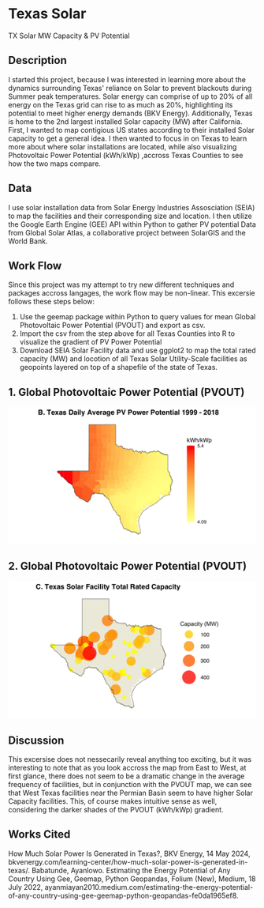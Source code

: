 # Texas Solar
TX Solar MW Capacity &amp; PV Potential

## Description
I started this project, because I was interested in learning more about the dynamics surrounding Texas' reliance on Solar to prevent blackouts during Summer peak temperatures. Solar energy can comprise of up to 20% of all energy on the Texas grid can rise to as much as 20%, highlighting its potential to meet higher energy demands (BKV Energy). Additionally, Texas is home to the 2nd largest installed Solar capacity (MW) after California. First, I wanted to map contigious US states according to their installed Solar capacity to get a general idea. I then wanted to focus in on Texas to learn more about where solar installations are located, while also visualizing Photovoltaic Power Potential (kWh/kWp) ,accross Texas Counties to see how the two maps compare.

## Data
I use solar installation data from Solar Energy Industries Assosciation (SEIA) to map the facilities and their corresponding size and location. I then utilize the Google Earth Engine (GEE) API within Python to gather PV potential Data from Global Solar Atlas, a collaborative project between SolarGIS and the World Bank. 

## Work Flow
Since this project was my attempt to try new different techniques and packages accross langages, the work flow may be non-linear. This excersie follows these steps below:

1. Use the geemap package within Python to query values for mean Global Photovoltaic Power Potential (PVOUT) and export as csv.
2. Import the csv from the step above for all Texas Counties into R to visualize the gradient of PV Power Potential
3. Download SEIA Solar Facility data and use ggplot2 to map the total rated capacity (MW) and locotion of all Texas Solar Utility-Scale facilities as geopoints layered on top of a shapefile of the state of Texas.

## 1. Global Photovoltaic Power Potential (PVOUT)
![Alt Text](https://github.com/A-Sarkar18/TX-Solar/blob/main/figures/%20Texas%20Daily%20Average%20PV%20Power%20Potential%201999%20-%202018.png)

## 2. Global Photovoltaic Power Potential (PVOUT)
![Alt Text](https://github.com/A-Sarkar18/TX-Solar/blob/main/figures/Texas%20Solar%20Facility%20Total%20Rated%20Capacity.png)

## Discussion
This excersise does not nessecarily reveal anything too exciting, but it was interesting to note that as you look accross the map from East to West, at first glance, there does not seem to be a dramatic change in the average frequency of facilities, but in conjunction with the PVOUT map, we can see that West Texas facilities near the Permian Basin seem to have higher Solar Capacity facilities. This, of course makes intuitive sense as well, considering the darker shades of the PVOUT (kWh/kWp) gradient. 

## Works Cited
How Much Solar Power Is Generated in Texas?, BKV Energy, 14 May 2024, bkvenergy.com/learning-center/how-much-solar-power-is-generated-in- 
   texas/. 
Babatunde, Ayanlowo. Estimating the Energy Potential of Any Country Using Gee, Geemap, Python Geopandas, Folium (New), Medium, 18 July 2022, 
    ayanmiayan2010.medium.com/estimating-the-energy-potential-of-any-country-using-gee-geemap-python-geopandas-fe0da1965ef8. 





